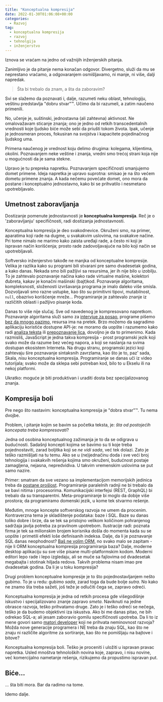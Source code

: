 ```yaml
---
title: "Konceptualna kompresija"
date: 2022-01-30T01:06:08+00:00
categories:
  - Razvoj
tag:
  - konceptualna kompresija
  - razvoj
  - tehnolgija
  - inženjerstvo
---
```


Iznova se vraćam na jedno od važnijih inženjerskih pitanja.

Zanimljivo je da pitanje nema konačan odgovor. Divergetno, služi da mu se neprestano vraćamo, a odgovaranjem osmišljavamo, ni manje, ni više, dalji napredak.

<!--more-->

> Šta bi trebalo da znam, a šta da zaboravim?

Svi se slažemo da poznavati i, dalje, razumeti neku oblast, tehnologiju, veštinu predstavlja "dobru stvar"™. Učimo da bi razumeli, a zatim naučeno primenili.

No, učenje je, suštinski, jednostavna (ali zahtevna) aktivnost. Ne omalovažavam sticanje znanja; ono je jedno od retkih transcedentalnih vrednosti koje ljudsko biće može sebi da priušti tokom života. Ipak, učenje je jednosmeran proces, fokusiran na svojstva i kapacitete pojedinačnog ljudskog uma.

Primena naučenog je vrednost koju delimo drugima: kolegama, klijentima, okolini. Poznavanjem neke veštine i znanja, vredni smo trećoj strani koja nije u mogućnosti da je sama stekne.

Upravo je tu prepreka napretku. Poznavanjem specifičnosti smanjujemo domet primene. Ideja napretka je upravo suprotna: smisao je na što većem dometu primene znanja. A kada nečemu povećate domet, ono mora da postane i konceptualno jednostavno, kako bi se prihvatilo i nesmetano upotrebljavalo.

## Umetnost zaboravljanja

Dostizanje pomenute jednostavnosti je **konceptualna kompresija**. Reč je o 'zaboravljanju' specifičnosti, radi dostizanja jednostavnosti.

Konceptualna kompresija je deo svakodnevice. Okruženi smo, na primer, aparatima koji rade na dugme, u svakakvim uslovima, na svakakve načine. Pri tome nimalo ne marimo kako zaista uređaji rade, a često ni koji je ispravan način korišćenja; prosto rade zadovoljavajuće na bilo koji način se upotrebljavali.

Softversko inženjerstvo takođe ne manjka od konceptualne kompresije. Velika je razlika kako su programi bili stvarani pre samo dvadesetak godina, a kako danas. Nekada smo bili pažljivi sa resursima, jer ih nije bilo u izobilju. To je zahtevalo poznavanje načina kako rade virtualne mašine, kolektori đubreta, kakav je konačni mašinski (bajt)kod. Poznavanje algoritama, kompleksnosti, složenosti izvršavanja programa je imalo daleko više smisla. Dozvoljavali smo razne ustupke, kao što su primitivni tipovi, mutabilnost, `null`, obazrivo korišćenje mreže... Programiranje je zahtevalo znanje iz različitih oblasti i pažljivo pisanje koda.

Danas to više nije slučaj. Sve od navedenog je kompresovano napretkom. Poznavanje algoritama služi samo za [intervjue za posao](https://stopcodinginterviews.com), programe pišemo [bez da mnogo pazimo](https://oblac.rs/stilske-vezbe/), resursa ima na pretek. Brzo možemo da sagradimo aplikaciju koristiće dostupne API-je: ne moramo da uopšte i razumemo kako radi [analiza teksta](https://github.com/igr/parlo) ili [prepoznavanje lica](https://github.com/igr/hey-you), dovoljno je da to primenimo. Kada razmisliš, JavaScript je jedna takva kompresija - prost programski jezik koji svako može da razume bez većeg napora, a koji se naslanja na svima dostupan ekosistem Interneta. Na drugu stranu, programski jezici koji zahtevaju šire poznavanje sintaksnih zavrzlama, kao što je to, paz' sada, Skala, _nisu_ konceptualna kompresija. Programiranje se danas uči iz video tutorijala; svako može da sklepa sebi potreban kod, bilo to u Ekselu ili na nekoj platformi.

Ukratko: moguće je biti produktivan i uraditi dosta bez specijalizovanog znanja.

## Kompresija boli

Pre nego što nastavim: konceptualna kompresija je "dobra stvar"™. Tu nema dvojbe.

Problem, i pitanje kojim se bavim sa početka teksta, je: _šta od postojećih koncepata treba kompresovati_?

Jedna od osobina konceptualnog zažimanja je to da se odigrava u budućnosti. Sadašnji koncepti kojima se bavimo su ti koje treba pojednostaviti, zarad boljitka koji se _ne vidi sada_, već tek dolazi. Zato je teško razmišljati na tu temu. Ako se u (ne)jednačinu doda i sve veći broj tehnologija i svakakvih rešenja kojima smo okruženi, budućnost postaje zamagljena, nejasna, nepredvidiva. U takvim vremenskim uslovima se put samo nazire.

Primer: smatram da sve vezano sa implementacijom memorijskih jedinica treba da [postane prošlost](https://oblac.rs/volatile-nije-programiranje/). Programiranje paralelnih radnji ne bi trebalo da se bavi nitima i procesorima. Komunikacijski interfejsi (REST, GraphQL) bi trebalo da su transparentni. Meta-programiranje bi moglo da dobije više prostora; da programiramo domenski jezik, u kome tek stvarmo rešenje.

Međutim, mnoge koncepte softverskog razvoja ne umem da procenim. Kontraverzna tema je skladištenje podataka: baze i SQL. Baze su danas toliko dobre i brze, da se tek sa pristojno velikom količinom pohranjenog sadržaja javlja potreba za pravilnom upotrebom. Ilustracije radi: poznata firma je tek sa milionskim brojem korisnika došla do momenta kada su se uopšte i primetili efekti loše definisanih indeksa. Dalje, da li je poznavanje SQL danas neophodnost? [Baš ne volim ORM](https://oblac.rs/bas-bas-ne-volim-orm/), no svako malo se zapitam - nije li ORM konceptualna kompresija programiranja baza? Dalje, moderne desktop aplikaciju su sve više pisane multi-platformskim kodom. Moderni editori lepo rade i lepo izgledaju, ali se muče sa fajlovima od dvadesetak megabajta i stotinak hiljada redova. Takvih problema nisam imao pre dvadesetak godina. Da li je u toku kompresija?

Drugi problem konceptualne kompresije je to što pojednostavljanjem nešto gubimo. To je u redu: gubimo _sada_, zarad toga da bude bolje _sutra_. No kako ne znamo šta treba sažeti, još teže je odlučiti čega se, zapravo odreći.

Konceptualna kompresija je jedna od retkih procesa gde višegodišnje iskustvo i specijalizovano znanje zapravo _smeta_. Naviknuti na jedne obrasce razvoja, teško prihvatamo druge. Zato je i teško odreći se nečega, teško je da budemo objektivni iza iskustva. Ako bi me danas pitao, ne bih odrekao SQL-a; ali jesam zaboravio gomilu specifičnosti upotreba. Da li to iz mene govori samo [matori developer](https://oblac.rs/senor-don-kihot/) koji ne prihvata neminovnost razvoja? Možda nove generacije programera i NE treba da znaju SQL, kao što ne znaju ni različite algoritme za sortiranje, kao što ne pomišljaju na bajtove i bitove?

Konceptualna kompresija boli. Teško je proceniti i uložiti u ispravan pravac napretka. Usled mnoštva tehnoloških novina koje, zapravo, i nisu novine, već komercijalno nametanje rešenja, rizikujemo da propustimo ispravan put.

## Biće...

... šta biti mora. Bar da radimo na tome.

Idemo dalje.

